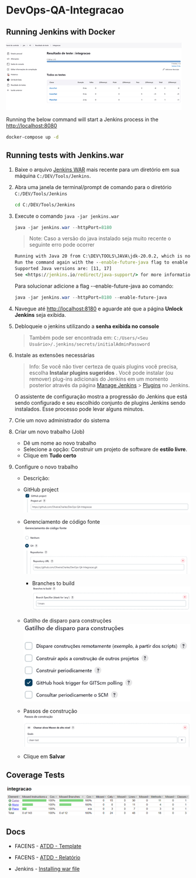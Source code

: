# DevOps-QA-Integracao

## Running Jenkins with Docker

![Jenkins Tests](img/2023-09-21-22-10-01.png)

Running the below command will start a Jenkins process in the <http://localhost:8080>

```bash
docker-compose up -d
```

## Running tests with Jenkins.war

1. Baixe o arquivo [Jenkins WAR](https://www.jenkins.io/download) mais recente para um diretório em sua máquina `C:/DEV/Tools/Jenkins`.

2. Abra uma janela de terminal/prompt de comando para o diretório `C:/DEV/Tools/Jenkins`

    ```sh
    cd C:/DEV/Tools/Jenkins
    ```

3. Execute o comando ``java -jar jenkins.war``

    ```ps1
    java -jar jenkins.war --httpPort=8180
    ```

    > Note: Caso a versão do java instalado seja muito recente o seguinte erro pode ocorrer

    ```cmd
    Running with Java 20 from C:\DEV\TOOLS\JAVA\jdk-20.0.2, which is not yet fully supported.
    Run the command again with the --enable-future-java flag to enable preview support for uture Java versions.
    Supported Java versions are: [11, 17]
    See <https://jenkins.io/redirect/java-support/> for more information.
    ```

    Para solucionar adicione a flag --enable-future-java ao comando:

    ```ps1
    java -jar jenkins.war --httpPort=8180 --enable-future-java
    ```

4. Navegue até <http://localhost:8180> e aguarde até que a página **Unlock Jenkins** seja exibida.

5. Debloqueie o jenkins utilizando a **senha exibida no console**
    >Também pode ser encontrada em: `C:/Users/<Seu Usuário>/.jenkins/secrets/initialAdminPassword`

6. Instale as extensões necessárias
    > Info: Se você não tiver certeza de quais plugins você precisa, escolha **Instalar plugins sugeridos** . Você pode instalar (ou remover) plug-ins adicionais do Jenkins em um momento posterior através da página [Manage Jenkins](https://www.jenkins.io/doc/book/managing) > [Plugins](https://www.jenkins.io/doc/book/managing/plugins/) no Jenkins.

    O assistente de configuração mostra a progressão do Jenkins que está sendo configurado e seu escolhido conjunto de plugins Jenkins sendo instalados. Esse processo pode levar alguns minutos.

7. Crie um novo administrador do sistema

8. Criar um novo trabalho (Job)

    - Dê um nome ao novo trabalho
    - Selecione a opção: Construir um projeto de software de **estilo livre**.
    - Clique em **Tudo certo**

9. Configure o novo trabalho
    - Descrição:
    - GitHub project
        ![GitHub project](img/2023-09-29-12-12-44.png)
    - Gerenciamento de código fonte
        ![Gerenciamento de código fonte](img/2023-09-29-12-14-28.png)
        - Branches to build
            ![Branches to build](img/2023-09-29-12-16-09.png)
    - Gatilho de disparo para construções
        ![Gatilho de disparo para construções](img/2023-09-29-12-17-59.png)
    - Passos de construção
        ![Passos de construção](img/2023-09-29-12-19-06.png)

    - Clique em **Salvar**

## Coverage Tests

![Coverage](img/2023-09-29-12-28-11.png)

## Docs

- FACENS - [ATDD - Template](https://facens-my.sharepoint.com/personal/charles_oliveira_facens_br/Documents/DevOps%20eQA/Template_ATDD_Com_Exemplo_v2022.xlsx?web=1)

- FACENS - [ATDD - Relatório](https://facens-my.sharepoint.com/personal/charles_oliveira_facens_br/Documents/DevOps%20eQA/Tarefa%203%20-%20Desenvolvimento%20com%20ATDD.docx?web=1)

- Jenkins - [Installing war file](https://www.jenkins.io/doc/book/installing/war-file/)
